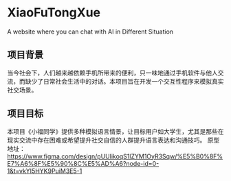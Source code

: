 # XiaoFuTongXue
A website where you can chat with AI in Different Situation
##  项目背景
当今社会下，人们越来越依赖手机所带来的便利，只一味地通过手机软件与他人交流，而缺少了日常社会生活中的对话。本项目旨在开发一个交互性程序来模拟真实社交场景。
## 项目目标
本项目《小福同学》提供多种模拟语言情景，让目标用户如大学生，尤其是那些在现实交流中存在困难或希望提升社交自信的人群提升语言表达和沟通技巧。
原型地址：
https://www.figma.com/design/pUUlikoqS1lZYM1OyR3Sqw/%E5%B0%8F%E7%A6%8F%E5%90%8C%E5%AD%A6?node-id=0-1&t=vkYI5HYK9PuiM3E5-1
